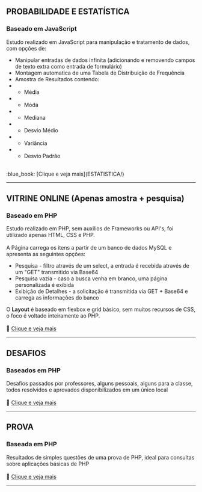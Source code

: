 ## PROBABILIDADE E ESTATÍSTICA
### Baseado em JavaScript

Estudo realizado em JavaScript para manipulação e tratamento de dados, com opções de:<br>
- Manipular entradas de dados infinita (adicionando e removendo campos de texto extra como entrada de formulário)
- Montagem automatica de uma Tabela de Distribuição de Frequência 
- Amostra de Resultados contendo:
- - Média
- - Moda
- - Mediana
- - Desvio Médio
- - Variância
- - Desvio Padrão
<br>
:blue_book: 
[Clique e veja mais](ESTATISTICA/)

------

## VITRINE ONLINE (Apenas amostra + pesquisa)
### Baseado em PHP

Estudo realizado em PHP, sem auxilios de Frameworks ou API's, foi utilizado apenas HTML, CSS e PHP.
<br><br>
A Página carrega os itens a partir de um banco de dados MySQL e apresenta as seguintes opções:
- Pesquisa - filtro através de um select, a entrada é recebida através de um "GET" transmitido via Base64
- Pesquisa vazia - caso a busca venha em branco, uma página personalizada é exibida
- Exibição de Detalhes - a solicitação é transmitida via GET + Base64 e carrega as informações do banco

O **Layout** é baseado em flexbox e grid básico, sem muitos recursos de CSS, o foco é voltado inteiramente ao PHP.
<br><br>
:blue_book: 
[Clique e veja mais](VITRINE/)

------

## DESAFIOS
### Baseados em PHP

Desafios passados por professores, alguns pessoais, alguns para a classe, todos resolvidos e aprovados disponibilizados em um único local
<br><br>
:blue_book: 
[Clique e veja mais](DESAFIOS/)

------

## PROVA
### Baseada em PHP

Resultados de simples questões de uma prova de PHP, ideal para consultas sobre aplicações básicas de PHP
<br><br>
:blue_book: 
[Clique e veja mais](PROVA/)

------
